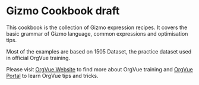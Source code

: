 Gizmo Cookbook draft
=======

This cookbook is the collection of Gizmo expression recipes. It covers the basic grammar of Gizmo language, common expressions and optimisation tips. 

Most of the examples are based on 1505 Dataset, the practice dataset used in official OrgVue training. 

Please visit [OrgVue Website](http://orgvue.com/training-certification) to find more about OrgVue training and [OrgVue Portal](https://support.orgvue.com/) to learn OrgVue tips and tricks. 
